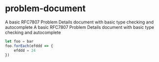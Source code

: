 # problem-document

A basic RFC7807 Problem Details document with basic type checking and autocomplete A basic RFC7807 Problem Details document with basic type checking and autocomplete




```js
let foo = bar
foo.forEach(efddd => {
    efddd = 24
})
```
